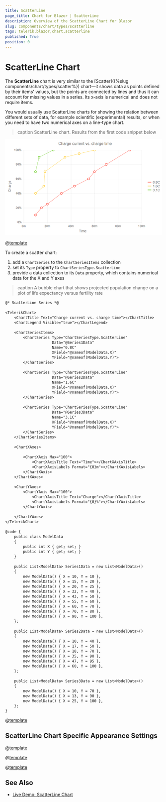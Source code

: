 ```yaml
---
title: ScatterLine
page_title: Chart for Blazor | ScatterLine
description: Overview of the ScatterLine Chart for Blazor
slug: components/chart/types/scatterline
tags: telerik,blazor,chart,scatterline
published: True
position: 0
---
```


# ScatterLine Chart

The **ScatterLine** chart is very similar to the [Scatter]({%slug components/chart/types/scatter%}) chart—it shows data as points defined by their items' values, but the points are connected by lines and thus it can account for missing values in a series. Its x-axis is numerical and does not require items.

You would usually use ScatterLine charts for showing the relation between different sets of data, for example scientific (experimental) results, or when you need to have two numerical axes on a line-type chart.

>caption ScatterLine chart. Results from the first code snippet below

![](images/basic-scatterline-chart.png)

@[template](/_contentTemplates/chart/link-to-basics.md#understand-basics-and-databinding-first)

To create a scatter chart:

1. add a `ChartSeries` to the `ChartSeriesItems` collection
2. set its `Type` property to `ChartSeriesType.ScatterLine`
3. provide a data collection to its `Data` property, which contains numerical data for the X and Y axes


>caption A bubble chart that shows projected population change on a plot of life expectancy versus fertility rate

````CSHTML
@* ScatterLine Series *@

<TelerikChart>
    <ChartTitle Text="Charge current vs. charge time"></ChartTitle>
    <ChartLegend Visible="true"></ChartLegend>

    <ChartSeriesItems>
        <ChartSeries Type="ChartSeriesType.ScatterLine"
                     Data="@Series1Data"
                     Name="0.8C"
                     XField="@nameof(ModelData.X)"
                     YField="@nameof(ModelData.Y)">
        </ChartSeries>

        <ChartSeries Type="ChartSeriesType.ScatterLine"
                     Data="@Series2Data"
                     Name="1.6C"
                     XField="@nameof(ModelData.X)"
                     YField="@nameof(ModelData.Y)">
        </ChartSeries>

        <ChartSeries Type="ChartSeriesType.ScatterLine"
                     Data="@Series3Data"
                     Name="3.1C"
                     XField="@nameof(ModelData.X)"
                     YField="@nameof(ModelData.Y)">
        </ChartSeries>
    </ChartSeriesItems>

    <ChartXAxes>

        <ChartXAxis Max="100">
            <ChartXAxisTitle Text="Time"></ChartXAxisTitle>
            <ChartXAxisLabels Format="{0}m"></ChartXAxisLabels>
        </ChartXAxis>
    </ChartXAxes>

    <ChartYAxes>
        <ChartYAxis Max="100">
            <ChartYAxisTitle Text="Charge"></ChartYAxisTitle>
            <ChartYAxisLabels Format="{0}%"></ChartYAxisLabels>
        </ChartYAxis>

    </ChartYAxes>
</TelerikChart>

@code {
    public class ModelData
    {
        public int X { get; set; }
        public int Y { get; set; }
    }

    public List<ModelData> Series1Data = new List<ModelData>()
    {
        new ModelData() { X = 10, Y = 10 },
        new ModelData() { X = 15, Y = 20 },
        new ModelData() { X = 20, Y = 25 },
        new ModelData() { X = 32, Y = 40 },
        new ModelData() { X = 43, Y = 50 },
        new ModelData() { X = 55, Y = 60 },
        new ModelData() { X = 60, Y = 70 },
        new ModelData() { X = 70, Y = 80 },
        new ModelData() { X = 90, Y = 100 },
    };

    public List<ModelData> Series2Data = new List<ModelData>()
    {
        new ModelData() { X = 10, Y = 40 },
        new ModelData() { X = 17, Y = 50 },
        new ModelData() { X = 18, Y = 70 },
        new ModelData() { X = 35, Y = 90 },
        new ModelData() { X = 47, Y = 95 },
        new ModelData() { X = 60, Y = 100 },
    };

    public List<ModelData> Series3Data = new List<ModelData>()
    {
        new ModelData() { X = 10, Y = 70 },
        new ModelData() { X = 13, Y = 90 },
        new ModelData() { X = 25, Y = 100 },
    };
}
````

@[template](/_contentTemplates/chart/link-to-basics.md#configurable-nested-chart-settings)

## ScatterLine Chart Specific Appearance Settings

@[template](/_contentTemplates/chart/link-to-basics.md#markers-line-scatter)

@[template](/_contentTemplates/chart/link-to-basics.md#color-line-scatter)

@[template](/_contentTemplates/chart/link-to-basics.md#line-style-line)

## See Also

  * [Live Demo: ScatterLine Chart](https://demos.telerik.com/blazor-ui/chart/scatter-line-chart)
